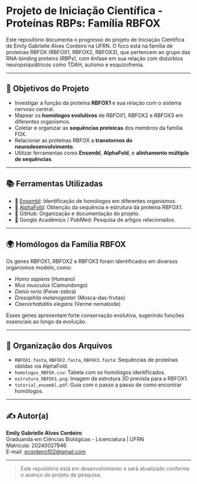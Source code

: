
# Projeto de Iniciação Científica - Proteínas RBPs: Família RBFOX

Este repositório documenta o progresso do projeto de Iniciação Científica de Emily Gabrielle Alves Cordeiro na UFRN. O foco está na família de proteínas RBFOX (RBFOX1, RBFOX2, RBFOX3), que pertencem ao grupo das RNA-binding proteins (RBPs), com ênfase em sua relação com distúrbios neuropsiquiátricos como TDAH, autismo e esquizofrenia.

---

## 🔬 Objetivos do Projeto

- Investigar a função da proteína **RBFOX1** e sua relação com o sistema nervoso central.
- Mapear os **homólogos evolutivos** de RBFOX1, RBFOX2 e RBFOX3 em diferentes organismos.
- Coletar e organizar as **sequências proteicas** dos membros da família FOX.
- Relacionar as proteínas RBFOX a **transtornos do neurodesenvolvimento**.
- Utilizar ferramentas como **Ensembl**, **AlphaFold**, e **alinhamento múltiplo de sequências**.

---

## 📚 Ferramentas Utilizadas

- 🔬 [Ensembl](https://www.ensembl.org): Identificação de homólogos em diferentes organismos.
- 🧬 [AlphaFold](https://alphafold.ebi.ac.uk/): Obtenção da sequência e estrutura da proteína RBFOX1.
- 📁 GitHub: Organização e documentação do projeto.
- 📑 Google Acadêmico / PubMed: Pesquisa de artigos relacionados.

---

## 🌍 Homólogos da Família RBFOX

Os genes RBFOX1, RBFOX2 e RBFOX3 foram identificados em diversos organismos modelo, como:

- *Homo sapiens* (Humano)
- *Mus musculus* (Camundongo)
- *Danio rerio* (Peixe-zebra)
- *Drosophila melanogaster* (Mosca-das-frutas)
- *Caenorhabditis elegans* (Verme nematoide)

Esses genes apresentam forte conservação evolutiva, sugerindo funções essenciais ao longo da evolução.

---

## 📁 Organização dos Arquivos

- `RBFOX1.fasta`, `RBFOX2.fasta`, `RBFOX3.fasta`: Sequências de proteínas obtidas via AlphaFold.
- `homologos_RBFOX.csv`: Tabela com os homólogos identificados.
- `estrutura_RBFOX1.png`: Imagem da estrutura 3D prevista para a RBFOX1.
- `tutorial_ensembl.pdf`: Guia com o passo a passo de como encontrar homólogos.

---

## ✍️ Autor(a)

**Emily Gabrielle Alves Cordeiro**  
Graduanda em Ciências Biológicas - Licenciatura | UFRN  
Matrícula: 20240027946  
E-mail: ecordeiro102@gmail.com

---

> Este repositório está em desenvolvimento e será atualizado conforme o avanço do projeto de pesquisa.

